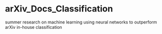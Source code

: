 # arXiv_Docs_Classification
summer research on machine learning using neural networks to outperform arXiv in-house classification
